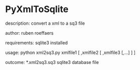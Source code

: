 PyXmlToSqlite
=============

description:   convert a xml to a sq3 file

author:        ruben roeffaers

requirements:  sqlite3 installed

usage:         python xml2sq3.py xmlfile1 [ ,xmlfile2 [ ,xmlfile3 [,...] ] ]

outcome:       *.xml2sq3.sq3 sqlite3 database file

